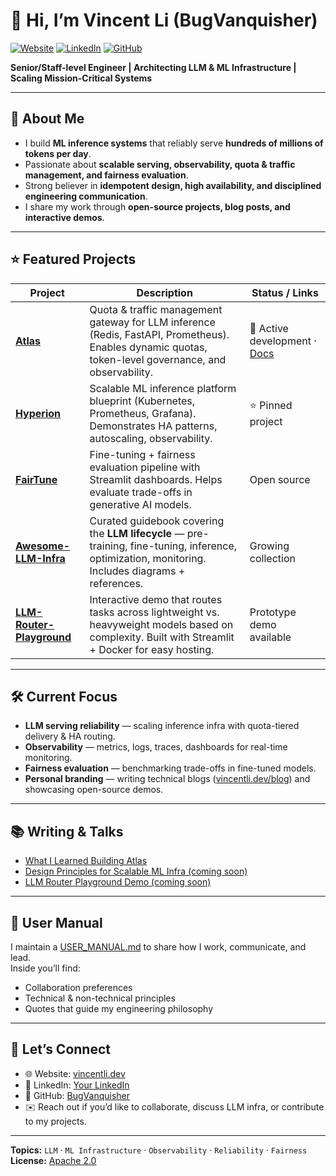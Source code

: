 # 👋 Hi, I’m Vincent Li (BugVanquisher)

[![Website](https://img.shields.io/badge/Website-vincentli.dev-blue)](https://www.vincentli.dev)
[![LinkedIn](https://img.shields.io/badge/LinkedIn-Profile-blue)](https://www.linkedin.com/in/xxx) 
[![GitHub](https://img.shields.io/badge/GitHub-BugVanquisher-black)](https://github.com/BugVanquisher)

**Senior/Staff-level Engineer | Architecting LLM & ML Infrastructure | Scaling Mission-Critical Systems**

---

## 🚀 About Me
- I build **ML inference systems** that reliably serve **hundreds of millions of tokens per day**.  
- Passionate about **scalable serving, observability, quota & traffic management, and fairness evaluation**.  
- Strong believer in **idempotent design, high availability, and disciplined engineering communication**.  
- I share my work through **open-source projects, blog posts, and interactive demos**.

---

## ⭐ Featured Projects

| Project | Description | Status / Links |
|---------|-------------|----------------|
| [**Atlas**](https://github.com/BugVanquisher/Atlas) | Quota & traffic management gateway for LLM inference (Redis, FastAPI, Prometheus). Enables dynamic quotas, token-level governance, and observability. | 🚧 Active development · [Docs](https://github.com/BugVanquisher/Atlas#readme) |
| [**Hyperion**](https://github.com/BugVanquisher/Hyperion) | Scalable ML inference platform blueprint (Kubernetes, Prometheus, Grafana). Demonstrates HA patterns, autoscaling, observability. | ⭐ Pinned project |
| [**FairTune**](https://github.com/BugVanquisher/FairTune) | Fine-tuning + fairness evaluation pipeline with Streamlit dashboards. Helps evaluate trade-offs in generative AI models. | Open source |
| [**Awesome-LLM-Infra**](https://github.com/BugVanquisher/Awesome-LLM-Infra) | Curated guidebook covering the **LLM lifecycle** — pre-training, fine-tuning, inference, optimization, monitoring. Includes diagrams + references. | Growing collection |
| [**LLM-Router-Playground**](https://github.com/BugVanquisher/llm-router-playground) | Interactive demo that routes tasks across lightweight vs. heavyweight models based on complexity. Built with Streamlit + Docker for easy hosting. | Prototype demo available |

---

## 🛠 Current Focus
- **LLM serving reliability** — scaling inference infra with quota-tiered delivery & HA routing.  
- **Observability** — metrics, logs, traces, dashboards for real-time monitoring.  
- **Fairness evaluation** — benchmarking trade-offs in fine-tuned models.  
- **Personal branding** — writing technical blogs ([vincentli.dev/blog](https://www.vincentli.dev/blog)) and showcasing open-source demos.  

---

## 📚 Writing & Talks
- [What I Learned Building Atlas](https://www.vincentli.dev/blog/what-i-learned-building-atlas)  
- [Design Principles for Scalable ML Infra (coming soon)]()  
- [LLM Router Playground Demo (coming soon)]()  

---

## 📖 User Manual
I maintain a [USER_MANUAL.md](./USER_MANUAL.md) to share how I work, communicate, and lead.  
Inside you’ll find:
- Collaboration preferences  
- Technical & non-technical principles  
- Quotes that guide my engineering philosophy  

---

## 🤝 Let’s Connect
- 🌐 Website: [vincentli.dev](https://www.vincentli.dev)  
- 💼 LinkedIn: [Your LinkedIn](https://www.linkedin.com/in/xxx)  
- 🐙 GitHub: [BugVanquisher](https://github.com/BugVanquisher)  
- ✉️ Reach out if you’d like to collaborate, discuss LLM infra, or contribute to my projects.  

---

**Topics:** `LLM` · `ML Infrastructure` · `Observability` · `Reliability` · `Fairness`  
**License:** [Apache 2.0](./LICENSE)